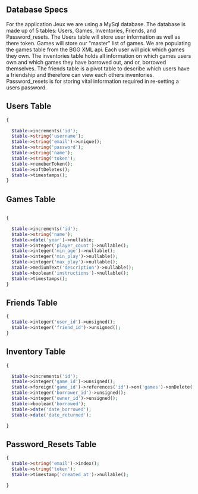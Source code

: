 ## Database Specs

For the application Jeux we are using a MySql database.  The database is made up of 5 tables: Users, Games, Inventories, Friends, and Password_resets. The Users table will store user information as well as there token.  Games will store our "master" list of games.  We are populating the games table from the BGG XML api.  Each user will pick which games they own.  The inventories table holds all information on which games users own and which games they have borrowed out, and or, borrowed themselves.  The friends table is a pivot table to describe which users have a friendship and therefore can view each others inventories.  Password_resets is for storing vital information required in re-setting a users password.

## Users Table
```Php
{

  $table->increments('id');
  $table->string('username');
  $table->string('email')->unique();
  $table->string('password');
  $table->string('name');
  $table->string('token');
  $table->remeberToken();
  $table->softDeletes();
  $table->timestamps();
}
```
## Games Table
```Php

{

  $table->increments('id');
  $table->string('name');
  $table->date('year')->nullable;
  $table->integer('player_count')->nullable();
  $table->integer('min_age')->nullable();
  $table->integer('min_play')->nullable();
  $table->integer('max_play')->nullable();
  $table->mediumText('description')->nullable();
  $table->boolean('instructions')->nullable();
  $table->timestamps();
}
```

## Friends Table
```Php
{
  $table->integer('user_id')->unsigned();
  $table->integer('friend_id')->unsigned();
}
```

## Inventory Table
```Php
{

  $table->increments('id');
  $table->integer('game_id')->unsigned();
  $table->foreign('game_id')->references('id')->on('games')->onDelete('cascade');
  $table->integer('borrower_id')->unsigned();
  $table->integer('owner_id')->unsigned();
  $table->boolean('borrowed');
  $table->date('date_borrowed');
  $table->date('date_returned');

}
```
## Password_Resets Table
``` Php
{
  $table->string('email')->index();
  $table->string('token');
  $table->timestamp('created_at')->nullable();

}
```
